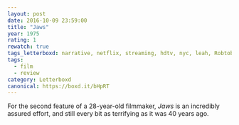```yaml
---
layout: post 
date: 2016-10-09 23:59:00
title: "Jaws"
year: 1975
rating: 1
rewatch: true
tags_letterboxd: narrative, netflix, streaming, hdtv, nyc, leah, Robtober
tags:
  - film
  - review
category: Letterboxd
canonical: https://boxd.it/bHpRT
---
```


For the second feature of a 28-year-old filmmaker, <cite>Jaws</cite> is an incredibly assured effort, and still every bit as terrifying as it was 40 years ago.